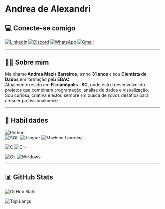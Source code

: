 # **Andrea de Alexandri**

## 💻 Conecte-se comigo

[![LinkedIn](https://img.shields.io/badge/LinkedIn-0077B5?style=for-the-badge&logo=linkedin&logoColor=white)](https://www.linkedin.com/in/andreadealexandri)
[![Discord](https://img.shields.io/badge/Discord-7289DA?style=for-the-badge&logo=discord&logoColor=white)](https://discord.com/channels/@sexta13._35229/)
[![WhatsApp](https://img.shields.io/badge/WhatsApp-25D366?style=for-the-badge&logo=whatsapp&logoColor=white)](https://wa.me/+47991862380)
[![Gmail](https://img.shields.io/badge/Gmail-333333?style=for-the-badge&logo=gmail&logoColor=red)](mailto:deamazia@gmail.com)

---

## 👩‍💻 Sobre mim

Me chamo **Andrea Mazia Barreiros**, tenho **31 anos** e sou **Cientista de Dados** em formação pela **EBAC**.  
Atualmente resido em **Florianópolis - SC**, onde estou desenvolvendo projetos que combinam programação, análise de dados e visualização.  
Sou curiosa, criativa e estou sempre em busca de novos desafios para crescer profissionalmente.

---

## 🧠 Habilidades

![Python](https://img.shields.io/badge/Python-3670A0?style=for-the-badge&logo=python&logoColor=ffdd54)  
![SQL](https://img.shields.io/badge/SQL-003B57?style=for-the-badge&logo=mysql&logoColor=white)
![Jupyter](https://img.shields.io/badge/Jupyter-F37626?style=for-the-badge&logo=jupyter&logoColor=white)
![Machine Learning](https://img.shields.io/badge/Machine_Learning-00C853?style=for-the-badge&logo=scikit-learn&logoColor=white)

![C](https://img.shields.io/badge/C-00599C?style=for-the-badge&logo=c&logoColor=white)
![C++](https://img.shields.io/badge/C%2B%2B-00599C?style=for-the-badge&logo=c%2B%2B&logoColor=white)

![Git](https://img.shields.io/badge/Git-E44C30?style=for-the-badge&logo=git&logoColor=white)
![Windows](https://img.shields.io/badge/Windows-0078D6?style=for-the-badge&logo=windows&logoColor=white)

---

## 📊 GitHub Stats

![GitHub Stats](https://github-readme-stats.vercel.app/api?username=deamazia&theme=transparent&bg_color=000000&border_color=F4C2C2&show_icons=true&icon_color=F4C2C2&title_color=F4C2C2&text_color=F4C2C2)

![Top Langs](https://github-readme-stats.vercel.app/api/top-langs/?username=deamazia&bg_color=000000&border_color=F4C2C2&title_color=F4C2C2&text_color=F4C2C2)
